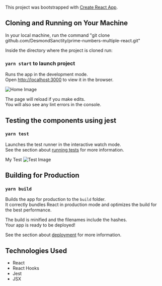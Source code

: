 This project was bootstrapped with [Create React App](https://github.com/facebook/create-react-app).

## Cloning and Running on Your Machine

In your local machine, run the command "git clone github.com/DesmondSanctity/prime-numbers-multiple-react.git"

Inside the directory where the project is cloned run:

### `yarn start` to launch project

Runs the app in the development mode.<br />
Open [http://localhost:3000](http://localhost:3000) to view it in the browser.

![Home Image](https://github.com/DesmondSanctity/prime-numbers-multiple-react/documentation/prime-home.PNG)

The page will reload if you make edits.<br />
You will also see any lint errors in the console.

## Testing the components using jest
### `yarn test`

Launches the test runner in the interactive watch mode.<br />
See the section about [running tests](https://facebook.github.io/create-react-app/docs/running-tests) for more information.

My Test
![Test Image](https://github.com/DesmondSanctity/prime-numbers-multiple-react/documentation/test.PNG)

## Building for Production
### `yarn build`

Builds the app for production to the `build` folder.<br />
It correctly bundles React in production mode and optimizes the build for the best performance.

The build is minified and the filenames include the hashes.<br />
Your app is ready to be deployed!

See the section about [deployment](https://facebook.github.io/create-react-app/docs/deployment) for more information.


## Technologies Used
- React
- React Hooks
- Jest
- JSX
